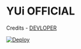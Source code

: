 # YUi OFFICIAL


Credits - [DEVLOPER](https://t.me/draj48)


[![Deploy](https://www.herokucdn.com/deploy/button.svg)](https://heroku.com/deploy?template=https://github.com/hyy-iam-raj/CuTy_TG.Bot.git)
